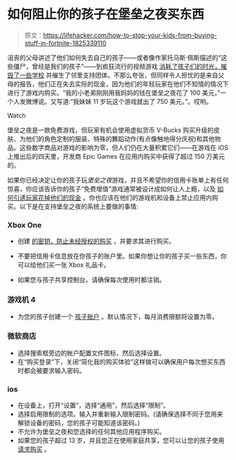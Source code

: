 # 如何阻止你的孩子在堡垒之夜买东西

> 原文：<https://lifehacker.com/how-to-stop-your-kids-from-buying-stuff-in-fortnite-1825339110>

沮丧的父母讲述了他们如何失去自己的孩子——或者像作家托马斯·佩斯描述的“这些僵尸，曾经是我们的孩子”——到疯狂流行的视频游戏 [消耗了孩子们的时光，摧毁了一些学校](https://kotaku.com/teens-and-teachers-say-fortnite-mobile-is-destroying-so-1823997450#_ga=2.57634467.860840133.1523829443-1908840446.1519412573) 并催生了邻里支持团体。不那么夸张，但同样令人担忧的是来自父母的报告，他们正在失去实际的现金，因为他们的年轻玩家在他们不知情的情况下进行了游戏内购买。“我的小老弟刚刚用我妈妈的钱在堡垒之夜花了 100 美元，”一个人发微博说。又写道:“我妹妹 11 岁玩这个游戏就出了 750 美元。”。哎哟。

Watch

堡垒之夜是一款免费游戏，但玩家有机会使用虚拟货币 V-Bucks 购买升级的皮肤、为他们的角色定制的服装、特殊的舞蹈动作(有点像触地得分庆祝)和其他物品。这些数字商品对游戏的影响为零，但人们仍在大量积累它们——在游戏在 iOS 上推出后的四天里，开发商 Epic Games 在应用内购买中获得了超过 150 万美元的。

如果你已经决定让你的孩子玩*堡垒之夜*游戏，并且不希望你的信用卡账单上有任何惊喜，你应该告诉你的孩子“免费增值”游戏通常被设计成如何让人上瘾，以及 [如何引诱玩家花掉他们的现金](http://www.cracked.com/personal-experiences-1762-5-reasons-i-lost-249000-iphone-game.html) 。你也应该在他们的游戏机和设备上禁止应用内购买。以下是在支持堡垒之夜的系统上要做的事情:

### Xbox One

*   创建 [的密钥，防止未经授权的购买](https://support.xbox.com/en-US/xbox-one/security/prevent-unauthorized-purchases) ，并要求其进行购买。

*   不要把信用卡信息放在你孩子的账户里。如果你想让你的孩子买一些东西，你可以给他们买一张 Xbox 礼品卡。
*   如果您与孩子共享控制台，请确保每次使用时都注销。

### 游戏机 4

*   为您的孩子创建一个 [孩子账户](https://www.playstation.com/en-gb/get-help/help-library/my-account/parental-controls/how-to-create-a-sen-sub-account/) 。默认情况下，每月消费限额将设置为零。

### 微软商店

*   选择搜索框旁边的帐户配置文件图标，然后选择设置。
*   在“购买登录”下，关闭“简化我的购买体验”这样做可以确保用户每次想买东西时都会被要求输入密码。

### ios

*   在设备上，打开“设置”，选择“通用”，然后选择“限制”。
*   选择启用限制的选项。输入并重新输入限制密码。(请确保选择不同于您用来解锁设备的密码，您的孩子可能知道该密码。)
*   不允许为堡垒之夜和您选择的任何其他应用程序购买。
*   如果您的孩子超过 13 岁，并且您正在使用家庭共享，您可以让您的孩子使用 [请求购买](https://support.apple.com/en-us/HT201089) 。